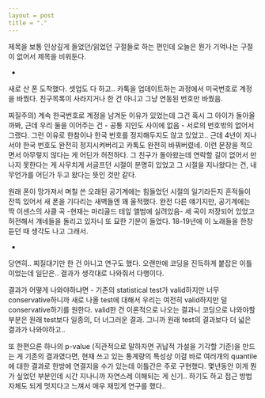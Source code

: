 ```yaml
---
layout = post
title = "."
---
```


제목을 보통 인상깊게 들었던/읽었던 구절들로 하는 편인데 오늘은 뭔가 기억나는 구절이 없어서 제목을 비워둔다. 

-

새로 산 폰 도착했다. 셋업도 다 하고.. 카톡을 업데이트하는 과정에서 미국번호로 계정을 바꿨다. 친구목록이 사라지거나 한 건 아니고 그냥 연동된 번호만 바꿨음. 

찌질주의) 계속 한국번호로 계정을 남겨둔 이유가 있었는데 그건 혹시 그 아이가 돌아올까봐, 근데 우리 둘을 이어주는 건 - 공통 지인도 사이에 없음 - 서로의 번호밖의 없어서 그랬다. 그런 이유로 한참이나 한국 번호를 정지해두지도 않고 있었고.. 근데 4년이 지나서야 한국 번호도 완전히 정지시켜버리고 카톡도 완전히 바꿔버렸네. 이런 문장을 적으면서 아무렇지 않다는 게 어딘가 허전하다. 그 친구가 돌아왔는데 연락할 길이 없어서 만나지 못한다는 게 사무치게 서글프던 시절이 분명히 있었고 그 시절을 지나왔다는 건, 내 무언가를 어딘가 두고 왔다는 뜻인 것만 같다.

원래 폰이 망가져서 며칠 쓴 오래된 공기계에는 힘들었던 시절의 일기라든지 흔적들이 잔뜩 있어서 새 폰을 기다리는 새벽들엔 꽤 울적했다. 완전 다른 얘기지만, 공기계에는 딱 이센스의 사클 곡 -현재는 마리골드 테잎 앨범에 실려있음- 세 곡이 저장되어 있었고 허전해서 걔네들을 돌리고 있자니 또 묘한 기분이 들었다. 18-19년에 이 노래들을 한창 듣던 때 생각도 나고 그래서.

-

당연히.. 찌질대기만 한 건 아니고 연구도 했다. 오랜만에 코딩을 진득하게 붙잡은 이틀이었는데 일단은.. 결과가 생각대로 나와줘서 다행이다. 

결과가 어떻게 나와야하냐면 - 기존의 statistical test가 valid하지만 너무 conservative하니까 새로 나올 test에 대해서 우리는 여전히 valid하지만 덜 conservative하기를 원한다. valid한 건 이론적으로 나오는 결과니 코딩으로 나와야할 부분은 원래 test보다 일종의, 더 너그러운 결과. 그니까 원래 test의 결과보다 더 넓은 결과가 나와야하고.. 

또 한편으론 하나의 p-value (직관적으로 말하자면 귀납적 가설을 기각할 기준)을 만드는 게 기존의 결과였다면, 현재 쓰고 있는 통계량의 특성상 이걸 바로 여러개의 quantile에 대한 결과로 한방에 연결지을 수가 있는데 이틀간은 주로 구현했다. 몇년동안 이게 뭔가 싶었던 부분인데 시간 지나니까 자연스레 이해되는 게 신기.. 하기도 하고 접근 방법 자체도 되게 멋지다고 느껴서 매우 재밌게 연구를 했다.. 

